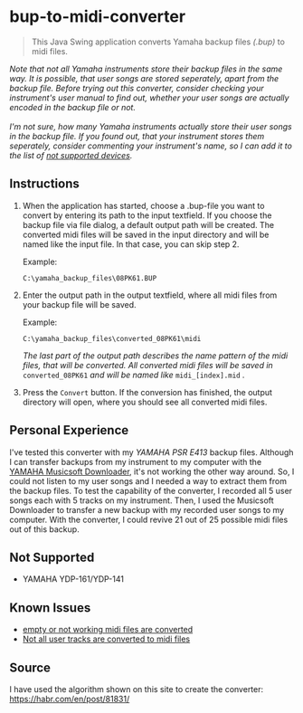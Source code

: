 # bup-to-midi-converter
>This Java Swing application converts Yamaha backup files _(.bup)_ to midi files.

_Note that not all Yamaha instruments store their backup files in the same way. It is possible, that user songs are stored seperately, apart from the backup file. Before trying out this converter, consider checking your instrument's user manual to find out, whether your user songs are actually encoded in the backup file or not.
<br><br>I'm not sure, how many Yamaha instruments actually store their user songs in the backup file. If you found out, that your instrument stores them seperately, consider commenting your instrument's name, so I can add it to the list of [not supported devices](#not-supported)._

## Instructions
1. When the application has started, choose a .bup-file you want to convert by entering its path to the input textfield. If you choose the
   backup file via file dialog, a default output path will be created. The converted midi files will be saved in the input directory and will
   be named like the input file. In that case, you can skip step 2.

   Example:
   ```
   C:\yamaha_backup_files\08PK61.BUP
   ```
2. Enter the output path in the output textfield, where all midi files from your backup file will be saved.

   Example:
   ```
   C:\yamaha_backup_files\converted_08PK61\midi
   ```
   _The last part of the output path describes the name pattern of the midi files, that will be converted. All converted midi files will be saved
   in_ `converted_08PK61` _and will be named like_ `midi_[index].mid` _._
3. Press the `Convert` button. If the conversion has finished, the output directory will open, where you should see all converted midi files.
## Personal Experience
I've tested this converter with my _YAMAHA PSR E413_ backup files. Although I can transfer backups from my instrument to my computer
with the [YAMAHA Musicsoft Downloader](https://usa.yamaha.com/support/updates/msd_win_kbd.html), it's not working the other way around. So, I could not listen to my user songs and I needed a way to extract them from the backup files. To test the capability of the converter, I recorded all 5 user songs
each with 5 tracks on my instrument. Then, I used the Musicsoft Downloader to transfer a new backup with my recorded user songs to my
computer. With the converter, I could revive 21 out of 25 possible midi files out of this backup.
## Not Supported
- YAMAHA YDP-161/YDP-141
## Known Issues
- [empty or not working midi files are converted](/../../issues/3)
- [Not all user tracks are converted to midi files](/../../issues/2)
## Source
I have used the algorithm shown on this site to create the converter:
<https://habr.com/en/post/81831/>
